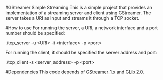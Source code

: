 #GStreamer Simple Streaming
This is a simple project that provides an implementation of a streaming server and client using GStreamer. The server takes a URI as input and streams it through a TCP socket.

#How to use
For running the server, a URI, a network interface and a port number should be specified:

./tcp_server -u \<URI\> -i \<interface\> -p \<port\>

For running the client, it should be specified the server address and port:

./tcp_client -s \<server_address\> -p \<port\>

#Dependencies
This code depends of [GStreamer 1.x](http://gstreamer.freedesktop.org/ "GStreamer") and [GLib 2.0](https://developer.gnome.org/glib/).
